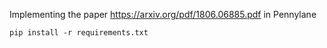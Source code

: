 Implementing the paper https://arxiv.org/pdf/1806.06885.pdf in Pennylane

`pip install -r requirements.txt`
